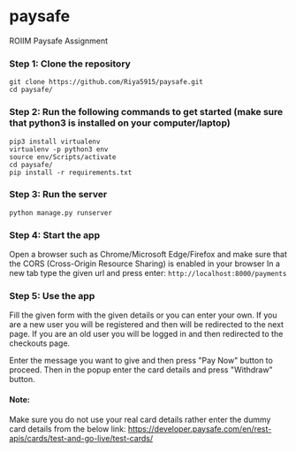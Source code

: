 # paysafe
ROIIM Paysafe Assignment


### Step 1: Clone the repository
```git clone https://github.com/Riya5915/paysafe.git``` <br/>
```cd paysafe/```

### Step 2: Run the following commands to get started (make sure that python3 is installed on your computer/laptop)
```pip3 install virtualenv```  <br/>
```virtualenv -p python3 env``` <br/>
```source env/Scripts/activate``` <br/>
```cd paysafe/``` <br/>
```pip install -r requirements.txt```

### Step 3: Run the server
```python manage.py runserver```

### Step 4: Start the app
Open a browser such as Chrome/Microsoft Edge/Firefox and make sure that the CORS (Cross-Origin Resource Sharing) is enabled in your browser
In a new tab type the given url and press enter: ```http://localhost:8000/payments```

### Step 5: Use the app
Fill the given form with the given details or you can enter your own.
If you are a new user you will be registered and then will be redirected to the next page.
If you are an old user you will be logged in and then redirected to the checkouts page.

Enter the message you want to give and then press "Pay Now" button to proceed.
Then in the popup enter the card details and press "Withdraw" button.

#### Note: 
Make sure you do not use your real card details rather enter the dummy card details from the below link:
https://developer.paysafe.com/en/rest-apis/cards/test-and-go-live/test-cards/
